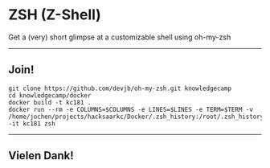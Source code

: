 # ZSH (Z-Shell) 

Get a (very) short glimpse at a customizable shell using oh-my-zsh

---

## Join!

	git clone https://github.com/devjb/oh-my-zsh.git knowledgecamp
	cd knowledgecamp/docker
	docker build -t kc181 .
	docker run --rm -e COLUMNS=$COLUMNS -e LINES=$LINES -e TERM=$TERM -v /home/jochen/projects/hacksaarkc/Docker/.zsh_history:/root/.zsh_history -it kc181 zsh

---

## Vielen Dank!

